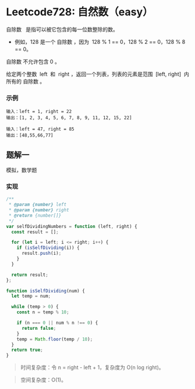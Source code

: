 # Leetcode728: 自然数（easy）

自除数   是指可以被它包含的每一位数整除的数。

- 例如，128 是一个 自除数 ，因为  128 % 1 == 0，128 % 2 == 0，128 % 8 == 0。

自除数 不允许包含 0 。

给定两个整数  left  和  right ，返回一个列表，列表的元素是范围  [left, right]  内所有的 自除数 。

### 示例

```
输入：left = 1, right = 22
输出：[1, 2, 3, 4, 5, 6, 7, 8, 9, 11, 12, 15, 22]
```

```
输入：left = 47, right = 85
输出：[48,55,66,77]
```

## 题解一

模拟，数学题

### 实现

```js
/**
 * @param {number} left
 * @param {number} right
 * @return {number[]}
 */
var selfDividingNumbers = function (left, right) {
  const result = [];

  for (let i = left; i <= right; i++) {
    if (isSelfDividing(i)) {
      result.push(i);
    }
  }

  return result;
};

function isSelfDividing(num) {
  let temp = num;

  while (temp > 0) {
    const n = temp % 10;

    if (n === 0 || num % n !== 0) {
      return false;
    }
    temp = Math.floor(temp / 10);
  }
  return true;
}
```

> 时间复杂度：令 n = right - left + 1，复杂度为 O(n log right)。

> 空间复杂度：O(1)。
